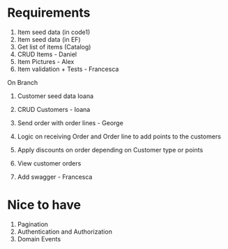 # Requirements

1. Item seed data (in code1)
1. Item seed data (in EF)
1. Get list of items (Catalog)
1. CRUD Items - Daniel 
1. Item Pictures - Alex
1. Item validation + Tests - Francesca

On Branch

1. Customer seed data Ioana
1. CRUD Customers - Ioana

1. Send order with order lines - George
1. Logic on receiving Order and Order line to add points to the customers
1. Apply discounts on order depending on Customer type or points
1. View customer orders

1. Add swagger - Francesca

# Nice to have

1. Pagination
1. Authentication and Authorization
1. Domain Events


